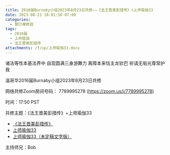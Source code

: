 ```yaml
---
title: 2016届Burnaby小组2023年8月23日共修——《法王晋美彭措传》+上师瑜伽33
date: 2023-08-21 18:01:56-07:00
categories:
  - 慧灯禅修班
tags:
  - 2016届
  - 上师瑜伽
  - 法王晋美彭措传
attachments: /f/up/上师瑜伽33.docx
---
```

诸法等性本基法界中 自现圆满三身游舞力 离障本来怙主龙钦巴 祈请无垢光尊常护我

温哥华2016届Burnaby小组2023年8月23日共修

网络共修Zoom房间号码： 7789995278 (<https://zoom.us/j/7789995278>)

时间：17:50 PST

共修主题：《法王晋美彭措传》+上师瑜伽33
* [《法王晋美彭措传》](https://s3.ap-northeast-1.wasabisys.com/hdcx/hdv/d/《法王晋美彭措传》.pdf)
* [上师瑜伽33](https://www.youtube.com/watch?v=8mJMU8pDwo8&ab_channel=%E6%85%A7%E7%81%AF%E4%B9%8B%E5%85%89%E7%BD%91%E7%AB%99)
* [上师瑜伽33（未定稿文字版）](/f/up/上师瑜伽33.docx)


主持师兄：Bob